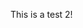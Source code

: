 This is a test 2!


<!---
msaeos/msaeos is a ✨ special ✨ repository because its `README.md` (this file) appears on your GitHub profile.
You can click the Preview link to take a look at your changes.
--->
